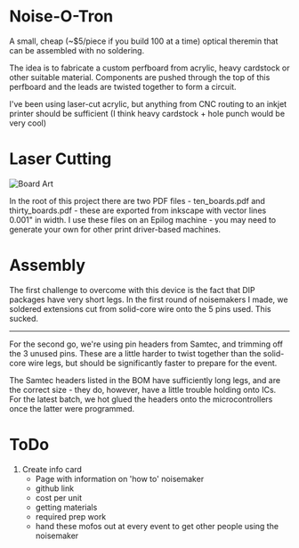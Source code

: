 Noise-O-Tron
==========

A small, cheap (~$5/piece if you build 100 at a time) optical theremin that can be assembled with no soldering.

The idea is to fabricate a custom perfboard from acrylic, heavy cardstock or other suitable material.
Components are pushed through the top of this perfboard and the leads are twisted together to form a circuit.

I've been using laser-cut acrylic, but anything from CNC routing to an inkjet printer should be sufficient (I think heavy cardstock + hole punch would be very cool)

Laser Cutting
=========

![Board Art](https://raw.githubusercontent.com/loansindi/ps1_noise/master/laser_cut_board.png)

In the root of this project there are two PDF files - ten_boards.pdf and thirty_boards.pdf - these are exported from inkscape with vector lines 0.001" in width. I use these files on an Epilog machine - you may need to generate your own for other print driver-based machines.


Assembly
=========

The first challenge to overcome with this device is the fact that DIP packages have very short legs. In the first round of noisemakers I made, we soldered extensions cut from solid-core wire onto the 5 pins used. This sucked.

---

For the second go, we're using pin headers from Samtec, and trimming off the 3 unused pins. These are a little harder to twist together than the solid-core wire legs, but should be significantly faster to prepare for the event.

The Samtec headers listed in the BOM have sufficiently long legs, and are the correct size - they do, however, have a little trouble holding onto ICs. For the latest batch, we hot glued the headers onto the microcontrollers once the latter were programmed.

ToDo
=========

1. Create info card
    * Page with information on 'how to' noisemaker 
    * github link
    * cost per unit
    * getting materials
    * required prep work
    * hand these mofos out at every event to get other people using the noisemaker

